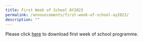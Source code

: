 ```yaml
---
title: First Week of School AY2023
permalink: /announcements/first-week-of-school-ay2023/
description: ""
---
```


Please click [here](FirstWeekProgramme.pdf) to download first week of school programme.